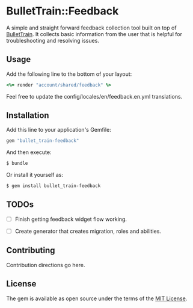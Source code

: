 # BulletTrain::Feedback
A simple and straight forward feedback collection tool built on top of [BulletTrain](https://bullettrain.co). It collects basic information from the user that is helpful for troubleshooting and resolving issues.

## Usage
Add the following line to the bottom of your layout:
```ruby
<%= render "account/shared/feedback" %>
```

Feel free to update the config/locales/en/feedback.en.yml translations.


## Installation
Add this line to your application's Gemfile:

```ruby
gem "bullet_train-feedback"
```

And then execute:
```bash
$ bundle
```

Or install it yourself as:
```bash
$ gem install bullet_train-feedback
```



## TODOs
-[ ] Finish getting feedback widget flow working.
-[ ] Create generator that creates migration, roles and abilities.


## Contributing
Contribution directions go here.

## License
The gem is available as open source under the terms of the [MIT License](https://opensource.org/licenses/MIT).
